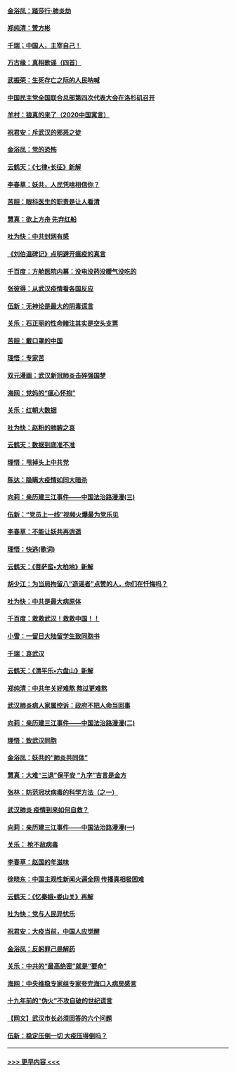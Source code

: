 #### [金浴凤：踏莎行‧肺炎劫](../pages/nsc993/n11858227.md?t=02102211) 
#### [郑纯清：赞方彬](../pages/nsc993/n11856803.md?t=02102211) 
#### [千瑞；中国人，主宰自己！](../pages/nsc993/n11856793.md?t=02102211) 
#### [万古缘：真相歌谣（四首）](../pages/nsc993/n11856263.md?t=02102211) 
#### [武振荣：生死存亡之际的人民呐喊](../pages/nsc993/n11856256.md?t=02102211) 
#### [中国民主党全国联合总部第四次代表大会在洛杉矶召开](../pages/nsc993/n11856344.md?t=02102211) 
#### [羊村：狼真的来了（2020中国寓言）](../pages/nsc993/n11856229.md?t=02102211) 
#### [祝君安：斥武汉的邪恶之徒](../pages/nsc993/n11855861.md?t=02102211) 
#### [金浴凤：党的恐怖](../pages/nsc993/n11855849.md?t=02102211) 
#### [云鹤天：《七律▪长征》新解](../pages/nsc993/n11855479.md?t=02102211) 
#### [李春草：妖共，人民凭啥相信你？](../pages/nsc993/n11855196.md?t=02102211) 
#### [苦胆：眼科医生的职责是让人看清](../pages/nsc993/n11853840.md?t=02102211) 
#### [慧真：欲上方舟 先弃红船](../pages/nsc993/n11853483.md?t=02102211) 
#### [吐为快：中共封网有感](../pages/nsc993/n11852575.md?t=02102211) 
#### [《刘伯温碑记》点明避开瘟疫的真言](../pages/nsc993/n11852128.md?t=02102211) 
#### [千百度：方舱医院内幕：没电没药没暖气没吃的](../pages/nsc993/n11850211.md?t=02102211) 
#### [张彼得：从武汉疫情看各国反应](../pages/nsc993/n11850102.md?t=02102211) 
#### [伍新：无神论是最大的阴毒谎言](../pages/nsc993/n11846129.md?t=02102211) 
#### [关乐：石正丽的性命赌注其实是空头支票](../pages/nsc993/n11846109.md?t=02102211) 
#### [苦胆：戴口罩的中国](../pages/nsc993/n11845576.md?t=02102211) 
#### [理悟：专家苦](../pages/nsc993/n11845564.md?t=02102211) 
#### [双元漫画：武汉新冠肺炎击碎强国梦](../pages/nsc993/n11843320.md?t=02102211) 
#### [海网：党妈的“瘟心怀抱”](../pages/nsc993/n11840740.md?t=02102211) 
#### [关乐：红朝大数据](../pages/nsc993/n11840675.md?t=02102211) 
#### [吐为快：赵粉的肺腑之哀](../pages/nsc993/n11840618.md?t=02102211) 
#### [云鹤天：数据到底准不准](../pages/nsc993/n11840325.md?t=02102211) 
#### [理悟：甩掉头上中共党](../pages/nsc993/n11838826.md?t=02102211) 
#### [陈达：隐瞒大疫情如同大暗杀](../pages/nsc993/n11838771.md?t=02102211) 
#### [向莉：亲历建三江事件——中国法治路漫漫(三)](../pages/nsc993/n11831825.md?t=02102211) 
#### [伍新：“党员上一线”视频火爆最为党乐见](../pages/nsc993/n11838200.md?t=02102211) 
#### [李春草：不能让妖共再逍遥](../pages/nsc993/n11838102.md?t=02102211) 
#### [理悟：快逃(歌词)](../pages/nsc993/n11838083.md?t=02102211) 
#### [云鹤天：《菩萨蛮▪大柏地》新解](../pages/nsc993/n11838059.md?t=02102211) 
#### [胡少江：为当局拘留八“造谣者”点赞的人，你们在忏悔吗？](../pages/nsc993/n11836801.md?t=02102211) 
#### [吐为快：中共是最大病原体](../pages/nsc993/n11836748.md?t=02102211) 
#### [千百度：救救武汉！救救中国！！](../pages/nsc993/n11836145.md?t=02102211) 
#### [小雪：一留日大陆留学生致同胞书](../pages/nsc993/n11834624.md?t=02102211) 
#### [千瑞：哀武汉](../pages/nsc993/n11833647.md?t=02102211) 
#### [云鹤天：《清平乐▪六盘山》新解](../pages/nsc993/n11833611.md?t=02102211) 
#### [郑纯清：中共年关好难熬 熬过更难熬](../pages/nsc993/n11833489.md?t=02102211) 
#### [武汉肺炎病人家属控诉：政府不把人命当回事](../pages/nsc993/n11833205.md?t=02102211) 
#### [向莉：亲历建三江事件——中国法治路漫漫(二)](../pages/nsc993/n11829102.md?t=02102211) 
#### [理悟：致武汉同胞](../pages/nsc993/n11831522.md?t=02102211) 
#### [金浴凤：妖共的“肺炎共同体”](../pages/nsc993/n11829448.md?t=02102211) 
#### [慧真：大难“三退”保平安 “九字”吉言是金方](../pages/nsc993/n11829501.md?t=02102211) 
#### [张林：防范冠状病毒的科学方法（之一）](../pages/nsc993/n11828618.md?t=02102211) 
#### [武汉肺炎 疫情到来如何自救？](../pages/nsc993/n11827632.md?t=02102211) 
#### [向莉：亲历建三江事件——中国法治路漫漫(一)](../pages/nsc993/n11827190.md?t=02102211) 
#### [关乐： 枪不敌病毒](../pages/nsc993/n11826746.md?t=02102211) 
#### [李春草：赵国的年滋味](../pages/nsc993/n11826321.md?t=02102211) 
#### [徐晓东：中国主观性新闻火遍全网 传播真相极困难](../pages/nsc993/n11826508.md?t=02102211) 
#### [云鹤天：《忆秦娥▪娄山关》再解](../pages/nsc993/n11824682.md?t=02102211) 
#### [吐为快：党与人民异忧乐](../pages/nsc993/n11824660.md?t=02102211) 
#### [祝君安：大疫当前，中国人应觉醒](../pages/nsc993/n11821946.md?t=02102211) 
#### [金浴凤：反躬罪己是解药](../pages/nsc993/n11820280.md?t=02102211) 
#### [关乐：中共的“最高绝密”就是“要命”](../pages/nsc993/n11816946.md?t=02102211) 
#### [海网：中央维稳专家组专家夸完海口入病房感言](../pages/nsc993/n11815138.md?t=02102211) 
#### [十九年前的“伪火”不攻自破的世纪谎言](../pages/nsc993/n11813238.md?t=02102211) 
#### [【网文】武汉市长必须回答的六个问题](../pages/nsc993/n11813848.md?t=02102211) 
#### [伍新：稳定压倒一切 大疫压得倒吗？](../pages/nsc993/n11812634.md?t=02102211) 

----
#### [ >>> 更早内容 <<< ](../indexes/nsc993-earlier.md)

